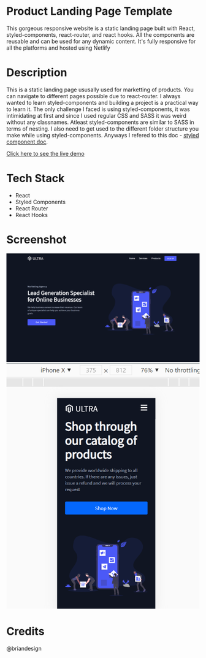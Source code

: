 # Product Landing Page Template

This gorgeous responsive website is a static landing page built with React, styled-components, react-router, and react hooks. All the components are reusable and can be used for any dynamic content. It's fully responsive for all the platforms and hosted using Netlify

# Description 

This is a static landing page ususally used for marketting of products. You can navigate to different pages possible due to react-router. I always wanted to learn styled-components and building a project is a practical way to learn it.
The only challenge I faced is using styled-components, it was intimidating at first and since I used regular CSS and SASS it was weird without any classnames. Atleast styled-components are similar to SASS in terms of nesting. I also need to get used to the different folder structure you make while using styled-components. Anyways I refered to this doc - [styled component doc](https://styled-components.com/).


[Click here to see the live demo](https://ultra-b73fc5.netlify.app/)

# Tech Stack
* React
* Styled Components
* React Router
* React Hooks

# Screenshot
<img src="./UltraDesktop.png" alt="the screenshot of the app large screen"/>
<img src="./UltraIPhone.png" alt="the screenshot of the app large screen"/>

# Credits
@briandesign

